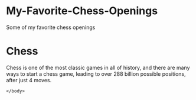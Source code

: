 # My-Favorite-Chess-Openings
Some of my favorite chess openings
<!DOCTYPE html>
  <html>
    <head>
      <h1>Chess</h1>
      <p>Chess is one of the most classic games in all of history, and there are many ways to start a chess game, leading to over 288 billion possible positions, after just 4 moves.</p>
    </head>
    <body>
      
    </body>
  </html>
